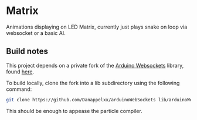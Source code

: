 # Matrix
Animations displaying on LED Matrix, currently just plays snake on loop via websocket or a basic AI.

## Build notes
This project depends on a private fork of the [Arduino Websockets](https://github.com/Links2004/arduinoWebSockets) library, found [here](https://github.com/Danappelxx/arduinoWebSockets).

To build locally, clone the fork into a lib subdirectory using the following command:
```bash
git clone https://github.com/Danappelxx/arduinoWebSockets lib/arduinoWebsockets
```

This should be enough to appease the particle compiler.
